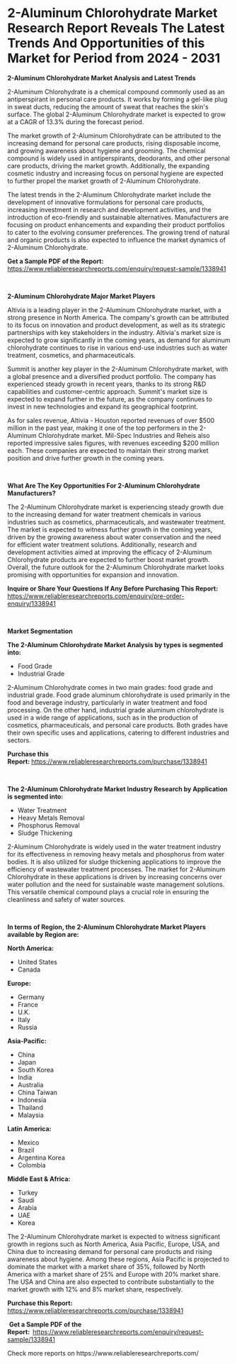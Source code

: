 <p><h1>2-Aluminum Chlorohydrate Market Research Report Reveals The Latest Trends And Opportunities of this Market for Period from 2024 - 2031</h1></p><p><strong>2-Aluminum Chlorohydrate Market Analysis and Latest Trends</strong></p>
<p><p>2-Aluminum Chlorohydrate is a chemical compound commonly used as an antiperspirant in personal care products. It works by forming a gel-like plug in sweat ducts, reducing the amount of sweat that reaches the skin's surface. The global 2-Aluminum Chlorohydrate market is expected to grow at a CAGR of 13.3% during the forecast period.</p><p>The market growth of 2-Aluminum Chlorohydrate can be attributed to the increasing demand for personal care products, rising disposable income, and growing awareness about hygiene and grooming. The chemical compound is widely used in antiperspirants, deodorants, and other personal care products, driving the market growth. Additionally, the expanding cosmetic industry and increasing focus on personal hygiene are expected to further propel the market growth of 2-Aluminum Chlorohydrate.</p><p>The latest trends in the 2-Aluminum Chlorohydrate market include the development of innovative formulations for personal care products, increasing investment in research and development activities, and the introduction of eco-friendly and sustainable alternatives. Manufacturers are focusing on product enhancements and expanding their product portfolios to cater to the evolving consumer preferences. The growing trend of natural and organic products is also expected to influence the market dynamics of 2-Aluminum Chlorohydrate.</p></p>
<p><strong>Get a Sample PDF of the Report:&nbsp;</strong> <a href="https://www.reliableresearchreports.com/enquiry/request-sample/1338941">https://www.reliableresearchreports.com/enquiry/request-sample/1338941</a></p>
<p>&nbsp;</p>
<p><strong>2-Aluminum Chlorohydrate Major Market Players</strong></p>
<p><p>Altivia is a leading player in the 2-Aluminum Chlorohydrate market, with a strong presence in North America. The company's growth can be attributed to its focus on innovation and product development, as well as its strategic partnerships with key stakeholders in the industry. Altivia's market size is expected to grow significantly in the coming years, as demand for aluminum chlorohydrate continues to rise in various end-use industries such as water treatment, cosmetics, and pharmaceuticals.</p><p>Summit is another key player in the 2-Aluminum Chlorohydrate market, with a global presence and a diversified product portfolio. The company has experienced steady growth in recent years, thanks to its strong R&D capabilities and customer-centric approach. Summit's market size is expected to expand further in the future, as the company continues to invest in new technologies and expand its geographical footprint.</p><p>As for sales revenue, Altivia - Houston reported revenues of over $500 million in the past year, making it one of the top performers in the 2-Aluminum Chlorohydrate market. Mil-Spec Industries and Reheis also reported impressive sales figures, with revenues exceeding $200 million each. These companies are expected to maintain their strong market position and drive further growth in the coming years.</p></p>
<p>&nbsp;</p>
<p><strong>What Are The Key Opportunities For 2-Aluminum Chlorohydrate Manufacturers?</strong></p>
<p><p>The 2-Aluminum Chlorohydrate market is experiencing steady growth due to the increasing demand for water treatment chemicals in various industries such as cosmetics, pharmaceuticals, and wastewater treatment. The market is expected to witness further growth in the coming years, driven by the growing awareness about water conservation and the need for efficient water treatment solutions. Additionally, research and development activities aimed at improving the efficacy of 2-Aluminum Chlorohydrate products are expected to further boost market growth. Overall, the future outlook for the 2-Aluminum Chlorohydrate market looks promising with opportunities for expansion and innovation.</p></p>
<p><strong>Inquire or Share Your Questions If Any Before Purchasing This Report:</strong> <a href="https://www.reliableresearchreports.com/enquiry/pre-order-enquiry/1338941">https://www.reliableresearchreports.com/enquiry/pre-order-enquiry/1338941</a></p>
<p>&nbsp;</p>
<p><strong>Market Segmentation</strong></p>
<p><strong>The 2-Aluminum Chlorohydrate Market Analysis by types is segmented into:</strong></p>
<p><ul><li>Food Grade</li><li>Industrial Grade</li></ul></p>
<p><p>2-Aluminum Chlorohydrate comes in two main grades: food grade and industrial grade. Food grade aluminum chlorohydrate is used primarily in the food and beverage industry, particularly in water treatment and food processing. On the other hand, industrial grade aluminum chlorohydrate is used in a wide range of applications, such as in the production of cosmetics, pharmaceuticals, and personal care products. Both grades have their own specific uses and applications, catering to different industries and sectors.</p></p>
<p><strong>Purchase this Report:&nbsp;</strong><a href="https://www.reliableresearchreports.com/purchase/1338941">https://www.reliableresearchreports.com/purchase/1338941</a></p>
<p>&nbsp;</p>
<p><strong>The 2-Aluminum Chlorohydrate Market Industry Research by Application is segmented into:</strong></p>
<p><ul><li>Water Treatment</li><li>Heavy Metals Removal</li><li>Phosphorus Removal</li><li>Sludge Thickening</li></ul></p>
<p><p>2-Aluminum Chlorohydrate is widely used in the water treatment industry for its effectiveness in removing heavy metals and phosphorus from water bodies. It is also utilized for sludge thickening applications to improve the efficiency of wastewater treatment processes. The market for 2-Aluminum Chlorohydrate in these applications is driven by increasing concerns over water pollution and the need for sustainable waste management solutions. This versatile chemical compound plays a crucial role in ensuring the cleanliness and safety of water sources.</p></p>
<p>&nbsp;</p>
<p><strong>In terms of Region, the 2-Aluminum Chlorohydrate Market Players available by Region are:</strong></p>
<p>
    <p> <strong> North America: </strong>
        <ul>
            <li>United States</li>
            <li>Canada</li>
        </ul>
        </p> 
    <p> <strong> Europe: </strong>
        <ul>
            <li>Germany</li>
            <li>France</li>
            <li>U.K.</li>
            <li>Italy</li>
            <li>Russia</li>
        </ul>
        </p> 
    <p> <strong> Asia-Pacific: </strong>
        <ul>
            <li>China</li>
            <li>Japan</li>
            <li>South Korea</li>
            <li>India</li>
            <li>Australia</li>
            <li>China Taiwan</li>
            <li>Indonesia</li>
            <li>Thailand</li>
            <li>Malaysia</li>
        </ul>
        </p> 
    <p> <strong> Latin America: </strong>
        <ul>
            <li>Mexico</li>
            <li>Brazil</li>
            <li>Argentina Korea</li>
            <li>Colombia</li>
        </ul>
        </p> 
    <p> <strong> Middle East & Africa: </strong>
        <ul>
            <li>Turkey</li>
            <li>Saudi</li>
            <li>Arabia</li>
            <li>UAE</li>
            <li>Korea</li>
        </ul>
    </p>
    </p>
<p><p>The 2-Aluminum Chlorohydrate market is expected to witness significant growth in regions such as North America, Asia Pacific, Europe, USA, and China due to increasing demand for personal care products and rising awareness about hygiene. Among these regions, Asia Pacific is projected to dominate the market with a market share of 35%, followed by North America with a market share of 25% and Europe with 20% market share. The USA and China are also expected to contribute substantially to the market growth with 12% and 8% market share, respectively.</p></p>
<p><strong>Purchase this Report: </strong><a href="https://www.reliableresearchreports.com/purchase/1338941">https://www.reliableresearchreports.com/purchase/1338941</a></p>
<p>&nbsp;<strong>Get a Sample PDF of the Report:&nbsp;&nbsp;</strong><a href="https://www.reliableresearchreports.com/enquiry/request-sample/1338941">https://www.reliableresearchreports.com/enquiry/request-sample/1338941</a></p>
<p><strong></strong></p>
<p>Check more reports on https://www.reliableresearchreports.com/</p>